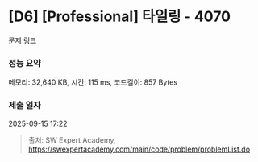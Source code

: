 # [D6] [Professional] 타일링 - 4070 

[문제 링크](https://swexpertacademy.com/main/code/problem/problemDetail.do?contestProbId=AWI8A_hqZ70DFAUH) 

### 성능 요약

메모리: 32,640 KB, 시간: 115 ms, 코드길이: 857 Bytes

### 제출 일자

2025-09-15 17:22



> 출처: SW Expert Academy, https://swexpertacademy.com/main/code/problem/problemList.do